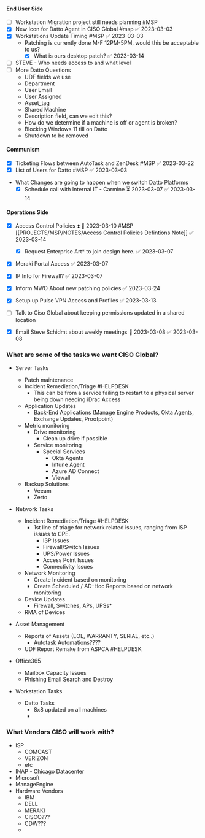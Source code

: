 
#### End User Side
- [ ] Workstation Migration project still needs planning #MSP 
- [x] New Icon for Datto Agent in CISO Global #msp ✅ 2023-03-03
- [x] Workstations Update Timing #MSP ✅ 2023-03-03
	- Patching is currently done M-F 12PM-5PM, would this be acceptable to us?
		- [x] What is ours desktop patch? ✅ 2023-03-14
- [ ] STEVE - Who needs access to and what level
- [ ] More Datto Questions
	- UDF fields we use
	- Department
	- User Email
	- User Assigned
	- Asset_tag
	- Shared Machine
	- Description field, can we edit this?
	- How do we determine if a machine is off or agent is broken?
	- Blocking Windows 11 till on Datto
	- Shutdown to be removed 

#### Communism 
- [x] Ticketing Flows between AutoTask and ZenDesk #MSP ✅ 2023-03-22
- [x] List of Users for Datto #MSP ✅ 2023-03-03
- What Changes are going to happen when we switch Datto Platforms
	- [x] Schedule call with Internal IT - Carmine ⏳ 2023-03-07 ✅ 2023-03-14

#### Operations Side
- [x] Access Control Policies ⏫ 📅 2023-03-10 #MSP [[PROJECTS/MSP/NOTES/Access Control Policies Defintions Note]] ✅ 2023-03-14
	- [x] Request Enterprise Art* to join design here. ✅ 2023-03-07
- [x] Meraki Portal Access ✅ 2023-03-07
- [x] IP Info for Firewall? ✅ 2023-03-07
- [x] Inform MWO About new patching policies ✅ 2023-03-24
- [x] Setup up Pulse VPN Access and Profiles ✅ 2023-03-13
- [ ] Talk to Ciso Global about keeping permissions updated in a shared location
- [x] Email Steve Schidmt about weekly meetings 📅 2023-03-08 ✅ 2023-03-08



### What are some of the tasks we want CISO Global?
* Server Tasks
	* Patch maintenance
	* Incident Remediation/Triage #HELPDESK
		* This can be from a service failing to restart to a physical server being down needing iDrac Access
	* Application Updates
		* Back-End Applications (Manage Engine Products, Okta Agents, Exchange Updates, Proofpoint)
	* Metric monitoring
		* Drive monitoring
			* Clean up drive if possible
		* Service monitoring
			* Special Services
				* Okta Agents
				* Intune Agent
				* Azure AD Connect
				* Viewall
	* Backup Solutions
		* Veeam
		* Zerto


* Network Tasks
	* Incident Remediation/Triage #HELPDESK
		* 1st line of triage for network related issues, ranging from ISP issues to CPE.
			* ISP Issues
			* Firewall/Switch Issues
			* UPS/Power Issues
			* Access Point Issues
			* Connectivity Issues 
	* Network Monitoring
		* Create Incident based on monitoring
		* Create Scheduled / AD-Hoc Reports based on network monitoring
	* Device Updates
		* Firewall, Switches, APs, UPSs*
	* RMA of Devices
	
* Asset Management
	* Reports of Assets (EOL, WARRANTY, SERIAL, etc..)
		* Autotask Automations????
	* UDF Report Remake from ASPCA #HELPDESK

* Office365
	* Mailbox Capacity Issues
	* Phishing Email Search and Destroy

* Workstation Tasks
	* Datto Tasks
		* 8x8 updated on all machines
		* 


### What Vendors CISO will work with?
* ISP
	* COMCAST
	* VERIZON
	* etc
* INAP - Chicago Datacenter
* Microsoft
* ManageEngine
* Hardware Vendors
	* IBM
	* DELL
	* MERAKI
	* CISCO???
	* CDW???
	* 
